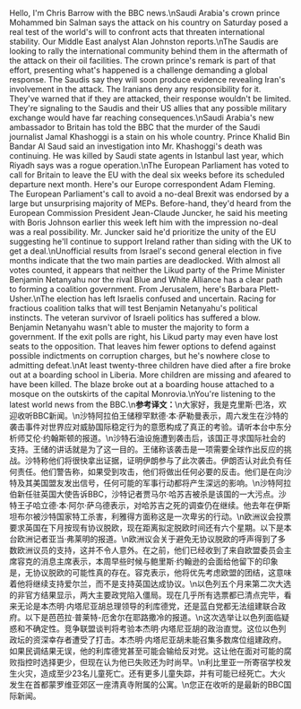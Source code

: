 Hello, I'm Chris Barrow with the BBC news.\nSaudi Arabia's crown prince Mohammed bin Salman says the attack on his country on Saturday posed a real test of the world's will to confront acts that threaten international stability. Our Middle East analyst Alan Johnston reports.\nThe Saudis are looking to rally the international community behind them in the aftermath of the attack on their oil facilities. The crown prince's remark is part of that effort, presenting what's happened is a challenge demanding a global response. The Saudis say they will soon produce evidence revealing Iran's involvement in the attack. The Iranians deny any responsibility for it. They've warned that if they are attacked, their response wouldn't be limited. They're signaling to the Saudis and their US allies that any possible military exchange would have far reaching consequences.\nSaudi Arabia's new ambassador to Britain has told the BBC that the murder of the Saudi journalist Jamal Khashoggi is a stain on his whole country. Prince Khalid Bin Bandar Al Saud said an investigation into Mr. Khashoggi's death was continuing. He was killed by Saudi state agents in Istanbul last year, which Riyadh says was a rogue operation.\nThe European Parliament has voted to call for Britain to leave the EU with the deal six weeks before its scheduled departure next month. Here's our Europe correspondent Adam Fleming.
        The European Parliament's call to avoid a no-deal Brexit was endorsed by a large but unsurprising majority of MEPs. Before-hand, they'd heard from the European Commission President Jean-Claude Juncker, he said his meeting with Boris Johnson earlier this week left him with the impression no-deal was a real possibility. Mr. Juncker said he'd prioritize the unity of the EU suggesting he'll continue to support Ireland rather than siding with the UK to get a deal.\nUnofficial results from Israel's second general election in five months indicate that the two main parties are deadlocked. With almost all votes counted, it appears that neither the Likud party of the Prime Minister Benjamin Netanyahu nor the rival Blue and White Alliance has a clear path to forming a coalition government. From Jerusalem, here's Barbara Plett-Usher.\nThe election has left Israelis confused and uncertain. Racing for fractious coalition talks that will test Benjamin Netanyahu's political instincts. The veteran survivor of Israeli politics has suffered a blow. Benjamin Netanyahu wasn't able to muster the majority to form a government. If the exit polls are right, his Likud party may even have lost seats to the opposition. That leaves him fewer options to defend against possible indictments on corruption charges, but he's nowhere close to admitting defeat.\nAt least twenty-three children have died after a fire broke out at a boarding school in Liberia. More children are missing and afeared to have been killed. The blaze broke out at a boarding house attached to a mosque on the outskirts of the capital Monrovia.\nYou're listening to the latest world news from the BBC.\n**参考译文：**\n大家好，我是克里斯·巴洛，欢迎收听BBC新闻。\n沙特阿拉伯王储穆罕默德·本·萨勒曼表示，周六发生在沙特的袭击事件对世界应对威胁国际稳定行为的意愿构成了真正的考验。请听本台中东分析师艾伦·约翰斯顿的报道。\n沙特石油设施遭到袭击后，该国正寻求国际社会的支持。王储的讲话就是为了这一目的。王储称该袭击是一项需要全球作出反应的挑战。沙特称他们将很快拿出证据，证明伊朗参与了此次袭击。伊朗否认对此负有任何责任。他们警告称，如果受到攻击，他们将做出任何必要的反击。他们是在向沙特及其美国盟友发出信号，任何可能的军事行动都将产生深远的影响。\n沙特阿拉伯新任驻英国大使告诉BBC，沙特记者贾马尔·哈苏吉被杀是该国的一大污点。沙特王子哈立德·本·阿尔·萨乌德表示，对哈苏吉之死的调查仍在继续。他去年在伊斯坦布尔被沙特国家特工杀害，利雅得方面称这是一次卑劣的行动。\n欧洲议会投票要求英国在下月按现有协议脱欧，现在距离拟定脱欧时间还有六个星期。以下是本台欧洲记者亚当·弗莱明的报道。\n欧洲议会关于避免无协议脱欧的呼声得到了多数欧洲议员的支持，这并不令人意外。在之前，他们已经收到了来自欧盟委员会主席容克的消息主席表示，本周早些时候与鲍里斯·约翰逊的会面给他留下的印象是，无协议脱欧的可能性真的存在。容克表示，他将优先考虑欧盟的团结，这意味着他将继续支持爱尔兰，而不是支持英国达成协议。\n以色列五个月来第二次大选的非官方结果显示，两大主要政党陷入僵局。现在几乎所有选票都已清点完毕，看来无论是本杰明·内塔尼亚胡总理领导的利库德党，还是蓝白党都无法组建联合政府。以下是芭芭拉·普莱特-厄舍尔在耶路撒冷的报道。\n这次选举让以色列面临疑惑和不确定性。竞争联盟谈判将考验本杰明·内塔尼亚胡的政治直觉。这位以色列政坛的资深幸存者遭受了打击。本杰明·内塔尼亚胡未能召集多数席位组建政府。如果民调结果无误，他的利库德党甚至可能会输给反对党。这让他在面对可能的腐败指控时选择更少，但现在认为他已失败还为时尚早。\n利比里亚一所寄宿学校发生火灾，造成至少23名儿童死亡。还有更多儿童失踪，并有可能已经死亡。大火发生在首都蒙罗维亚郊区一座清真寺附属的公寓。\n您正在收听的是最新的BBC国际新闻。
        